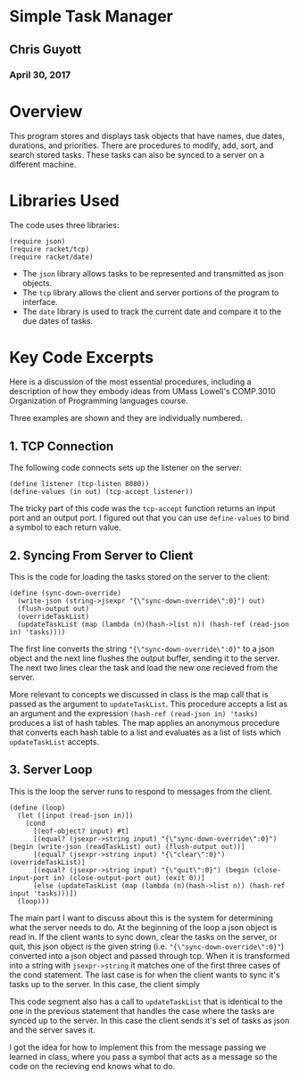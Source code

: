 # Simple Task Manager

## Chris Guyott
### April 30, 2017

# Overview
This program stores and displays task objects that have names, due dates, durations, and priorities. There are procedures to modify,
add, sort, and search stored tasks. These tasks can also be synced to a server on a different machine.

# Libraries Used
The code uses three libraries:

```
(require json)
(require racket/tcp)
(require racket/date)
```

* The ```json``` library allows tasks to be represented and transmitted as json objects.
* The ```tcp``` library allows the client and server portions of the program to interface.
* The ```date``` library is used to track the current date and compare it to the due dates of tasks.

# Key Code Excerpts

Here is a discussion of the most essential procedures, including a description of how they embody ideas from 
UMass Lowell's COMP.3010 Organization of Programming languages course.

Three examples are shown and they are individually numbered. 

## 1. TCP Connection

The following code connects sets up the listener on the server:

```
(define listener (tcp-listen 8080))
(define-values (in out) (tcp-accept listener))
 ```
 
 The tricky part of this code was the ```tcp-accept``` function returns an input port and an output port. I figured out that you can
 use  ```define-values``` to bind a symbol to each return value.
 
## 2. Syncing From Server to Client

This is the code for loading the tasks stored on the server to the client:
```
(define (sync-down-override)
  (write-json (string->jsexpr "{\"sync-down-override\":0}") out)
  (flush-output out)
  (overrideTaskList)
  (updateTaskList (map (lambda (n)(hash->list n)) (hash-ref (read-json in) 'tasks))))
```
The first line converts the string ```"{\"sync-down-override\":0}"``` to a json object and the next line flushes the output buffer,
sending it to the server. The next two lines clear the task and load the new one recieved from the server.

More relevant to concepts we discussed in class is the map call that is passed as the argument to ```updateTaskList```. This procedure
accepts a list as an argument and the expression ```(hash-ref (read-json in) 'tasks)``` produces a list of hash tables. The map applies
an anonymous procedure that converts each hash table to a list and evaluates as a list of lists which ```updateTaskList``` accepts.

## 3. Server Loop

This is the loop the server runs to respond to messages from the client.

```
(define (loop)
  (let ([input (read-json in)])
    (cond
      [(eof-object? input) #t]
      [(equal? (jsexpr->string input) "{\"sync-down-override\":0}") (begin (write-json (readTaskList) out) (flush-output out))]
      [(equal? (jsexpr->string input) "{\"clear\":0}") (overrideTaskList)]
      [(equal? (jsexpr->string input) "{\"quit\":0}") (begin (close-input-port in) (close-output-port out) (exit 0))]
      [else (updateTaskList (map (lambda (n)(hash->list n)) (hash-ref input 'tasks)))])
  (loop)))
```
The main part I want to discuss about this is the system for determining what the server needs to do. At the beginning of the loop a
json object is read in. If the client wants to sync down, clear the tasks on the server, or quit, this json object is the given string
(i.e. ```"{\"sync-down-override\":0}"```) converted into a json object and passed through tcp. When it is transformed into a string with
```jsexpr->string``` it matches one of the first three cases of the cond statement. The last case is for when the client wants to sync
it's tasks up to the server. In this case, the client simply

This code segment also has a call to ```updateTaskList``` that is identical to the one in the previous statement that handles the case
where the tasks are synced up to the server. In this case the client sends it's set of tasks as json and the server saves it.

I got the idea for how to implement this from the message passing we learned in class, where you pass a symbol that acts as a message
so the code on the recieving end knows what to do.
